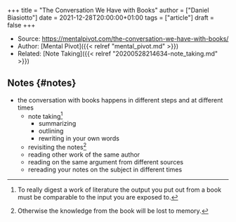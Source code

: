+++
title = "The Conversation We Have with Books"
author = ["Daniel Biasiotto"]
date = 2021-12-28T20:00:00+01:00
tags = ["article"]
draft = false
+++

-   Source: <https://mentalpivot.com/the-conversation-we-have-with-books/>
-   Author: [Mental Pivot]({{< relref "mental_pivot.md" >}})
-   Related: [Note Taking]({{< relref "20200528214634-note_taking.md" >}})


## Notes {#notes}

-   the conversation with books happens in different steps and at different times
    -   note taking[^fn:1]
        -   summarizing
        -   outlining
        -   rewriting in your own words
    -   revisiting the notes[^fn:2]
    -   reading other work of the same author
    -   reading on the same argument from different sources
    -   rereading your notes on the subject in different times

[^fn:1]: To really digest a work of literature the output you put out from a book must be comparable to the input you are exposed to.
[^fn:2]: Otherwise the knowledge from the book will be lost to memory.
